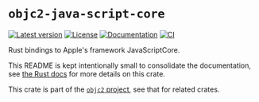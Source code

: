 # `objc2-java-script-core`

[![Latest version](https://badgen.net/crates/v/objc2-java-script-core)](https://crates.io/crates/objc2-java-script-core)
[![License](https://badgen.net/badge/license/MIT/blue)](../LICENSE.txt)
[![Documentation](https://docs.rs/objc2-java-script-core/badge.svg)](https://docs.rs/objc2-java-script-core/)
[![CI](https://github.com/madsmtm/objc2/actions/workflows/ci.yml/badge.svg)](https://github.com/madsmtm/objc2/actions/workflows/ci.yml)

Rust bindings to Apple's framework JavaScriptCore.

This README is kept intentionally small to consolidate the documentation, see
[the Rust docs](https://docs.rs/objc2-java-script-core/) for more details on this crate.

This crate is part of the [`objc2` project](https://github.com/madsmtm/objc2),
see that for related crates.
